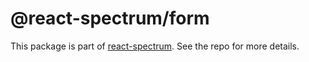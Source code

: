 # @react-spectrum/form

This package is part of [react-spectrum](https://github.com/adobe-private/react-spectrum-v3). See the repo for more details.
